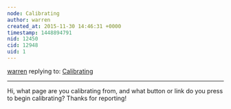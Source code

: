 ```yaml
---
node: Calibrating
author: warren
created_at: 2015-11-30 14:46:31 +0000
timestamp: 1448894791
nid: 12450
cid: 12948
uid: 1
---
```




[warren](../profile/warren) replying to: [Calibrating](../notes/daniel94/11-27-2015/calibrating)

----
Hi, what page are you calibrating from, and what button or link do you press to begin calibrating? Thanks for reporting!